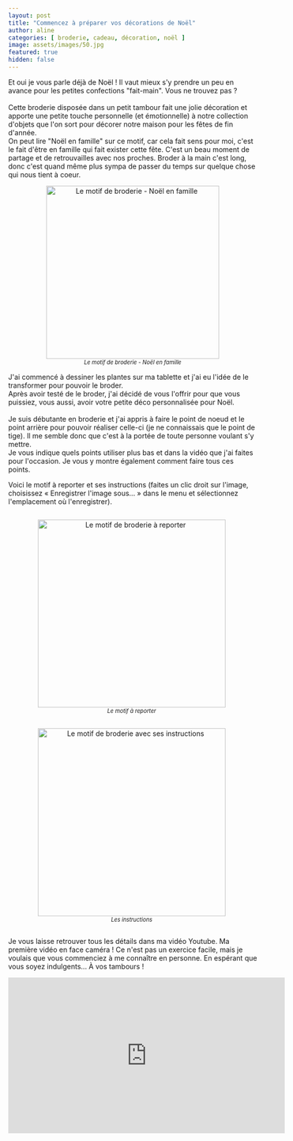 ```yaml
---
layout: post
title: "Commencez à préparer vos décorations de Noël"
author: aline
categories: [ broderie, cadeau, décoration, noël ]
image: assets/images/50.jpg
featured: true
hidden: false
---
```

Et oui je vous parle déjà de Noël ! Il vaut mieux s'y prendre un peu en avance pour les petites confections "fait-main". Vous ne trouvez pas ?<br><br>
Cette broderie disposée dans un petit tambour fait une jolie décoration et apporte une petite touche personnelle (et émotionnelle) à notre collection d'objets que l'on sort pour décorer notre maison pour les fêtes de fin d'année.<br>
On peut lire "Noël en famille" sur ce motif, car cela fait sens pour moi, c'est le fait d'être en famille qui fait exister cette fête. C'est un beau moment de partage et de retrouvailles avec nos proches. Broder à la main c'est long, donc c'est quand même plus sympa de passer du temps sur quelque chose qui nous tient à coeur. <br>

<p style="text-align:center"><img src="{{ site.url }}{{ site.baseurl }}/assets/images/51.jpg" width="350" alt="Le motif de broderie - Noël en famille"><em style="display:block; font-size: .8em">Le motif de broderie - Noël en famille</em></p>

J'ai commencé à dessiner les plantes sur ma tablette et j'ai eu l'idée de le transformer pour pouvoir le broder.<br>
Après avoir testé de le broder, j'ai décidé de vous l'offrir pour que vous puissiez, vous aussi, avoir votre petite déco personnalisée pour Noël.<br><br>
Je suis débutante en broderie et j'ai appris à faire le point de noeud et le point arrière pour pouvoir réaliser celle-ci (je ne connaissais que le point de tige). Il me semble donc que c'est à la portée de toute personne voulant s'y mettre.<br>
Je vous indique quels points utiliser plus bas et dans la vidéo que j'ai faites pour l'occasion. Je vous y montre également comment faire tous ces points.<br>


Voici le motif à reporter et ses instructions (faites un clic droit sur l'image, choisissez « Enregistrer l'image sous... » dans le menu et sélectionnez l'emplacement où l'enregistrer).

<div float="left" style="text-align:center">
    <p style="display: inline-block; margin-right:.3em;"><img src="{{ site.url }}{{ site.baseurl }}/assets/images/broderie-motif-noel-famille.jpg" width="380" alt="Le motif de broderie à reporter"/><em style="display:block; font-size: .8em">Le motif à reporter</em></p>
    <p style="display: inline-block; margin-right:.3em;"><img src="{{ site.url }}{{ site.baseurl }}/assets/images/broderie-motif-noel-famille-instructions.jpg" width="380" alt="Le motif de broderie avec ses instructions"/><em style="display:block; font-size: .8em">Les instructions</em></p>
</div>

Je vous laisse retrouver tous les détails dans ma vidéo Youtube. Ma première vidéo en face caméra ! Ce n'est pas un exercice facile, mais je voulais que vous commenciez à me connaître en personne. En espérant que vous soyez indulgents... À vos tambours !<br>

<p style="text-align:center"><iframe src="https://youtu.be/0pZNY0mBJDQ" width="560" height="315" frameborder="0" allowfullscreen></iframe></p>
